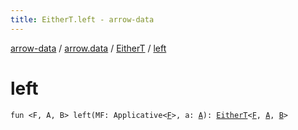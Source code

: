 ```yaml
---
title: EitherT.left - arrow-data
---
```


[arrow-data](../../index.html) / [arrow.data](../index.html) / [EitherT](index.html) / [left](./left.html)

# left

`fun <F, A, B> left(MF: Applicative<`[`F`](left.html#F)`>, a: `[`A`](left.html#A)`): `[`EitherT`](index.html)`<`[`F`](left.html#F)`, `[`A`](left.html#A)`, `[`B`](left.html#B)`>`